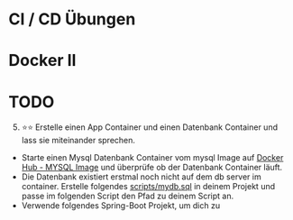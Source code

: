 # CI / CD Übungen

# Docker II

# TODO

5. ⭐️⭐️ Erstelle einen App Container und einen Datenbank Container und lass sie miteinander sprechen. 
- Starte einen Mysql Datenbank Container vom mysql Image auf [Docker Hub - MYSQL Image](https://hub.docker.com/_/mysql) und überprüfe ob der Datenbank Container läuft. 
- Die Datenbank existiert erstmal noch nicht auf dem db server im container. Erstelle folgendes 
[scripts/mydb.sql](../scripts/mydb.sql) in deinem Projekt und passe im folgenden Script den Pfad zu deinem Script an.
- Verwende folgendes Spring-Boot Projekt, um dich zu
